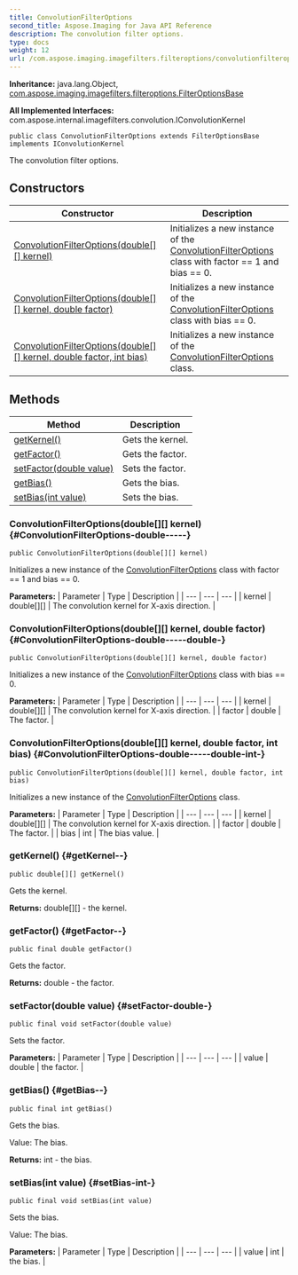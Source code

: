 ```yaml
---
title: ConvolutionFilterOptions
second_title: Aspose.Imaging for Java API Reference
description: The convolution filter options.
type: docs
weight: 12
url: /com.aspose.imaging.imagefilters.filteroptions/convolutionfilteroptions/
---
```

**Inheritance:**
java.lang.Object, [com.aspose.imaging.imagefilters.filteroptions.FilterOptionsBase](../../com.aspose.imaging.imagefilters.filteroptions/filteroptionsbase)

**All Implemented Interfaces:**
com.aspose.internal.imagefilters.convolution.IConvolutionKernel
```
public class ConvolutionFilterOptions extends FilterOptionsBase implements IConvolutionKernel
```

The convolution filter options.
## Constructors

| Constructor | Description |
| --- | --- |
| [ConvolutionFilterOptions(double[][] kernel)](#ConvolutionFilterOptions-double-----) | Initializes a new instance of the [ConvolutionFilterOptions](../../com.aspose.imaging.imagefilters.filteroptions/convolutionfilteroptions) class with factor == 1 and bias == 0. |
| [ConvolutionFilterOptions(double[][] kernel, double factor)](#ConvolutionFilterOptions-double-----double-) | Initializes a new instance of the [ConvolutionFilterOptions](../../com.aspose.imaging.imagefilters.filteroptions/convolutionfilteroptions) class with bias == 0. |
| [ConvolutionFilterOptions(double[][] kernel, double factor, int bias)](#ConvolutionFilterOptions-double-----double-int-) | Initializes a new instance of the [ConvolutionFilterOptions](../../com.aspose.imaging.imagefilters.filteroptions/convolutionfilteroptions) class. |
## Methods

| Method | Description |
| --- | --- |
| [getKernel()](#getKernel--) | Gets the kernel. |
| [getFactor()](#getFactor--) | Gets the factor. |
| [setFactor(double value)](#setFactor-double-) | Sets the factor. |
| [getBias()](#getBias--) | Gets the bias. |
| [setBias(int value)](#setBias-int-) | Sets the bias. |
### ConvolutionFilterOptions(double[][] kernel) {#ConvolutionFilterOptions-double-----}
```
public ConvolutionFilterOptions(double[][] kernel)
```


Initializes a new instance of the [ConvolutionFilterOptions](../../com.aspose.imaging.imagefilters.filteroptions/convolutionfilteroptions) class with factor == 1 and bias == 0.

**Parameters:**
| Parameter | Type | Description |
| --- | --- | --- |
| kernel | double[][] | The convolution kernel for X-axis direction. |

### ConvolutionFilterOptions(double[][] kernel, double factor) {#ConvolutionFilterOptions-double-----double-}
```
public ConvolutionFilterOptions(double[][] kernel, double factor)
```


Initializes a new instance of the [ConvolutionFilterOptions](../../com.aspose.imaging.imagefilters.filteroptions/convolutionfilteroptions) class with bias == 0.

**Parameters:**
| Parameter | Type | Description |
| --- | --- | --- |
| kernel | double[][] | The convolution kernel for X-axis direction. |
| factor | double | The factor. |

### ConvolutionFilterOptions(double[][] kernel, double factor, int bias) {#ConvolutionFilterOptions-double-----double-int-}
```
public ConvolutionFilterOptions(double[][] kernel, double factor, int bias)
```


Initializes a new instance of the [ConvolutionFilterOptions](../../com.aspose.imaging.imagefilters.filteroptions/convolutionfilteroptions) class.

**Parameters:**
| Parameter | Type | Description |
| --- | --- | --- |
| kernel | double[][] | The convolution kernel for X-axis direction. |
| factor | double | The factor. |
| bias | int | The bias value. |

### getKernel() {#getKernel--}
```
public double[][] getKernel()
```


Gets the kernel.

**Returns:**
double[][] - the kernel.
### getFactor() {#getFactor--}
```
public final double getFactor()
```


Gets the factor.

**Returns:**
double - the factor.
### setFactor(double value) {#setFactor-double-}
```
public final void setFactor(double value)
```


Sets the factor.

**Parameters:**
| Parameter | Type | Description |
| --- | --- | --- |
| value | double | the factor. |

### getBias() {#getBias--}
```
public final int getBias()
```


Gets the bias.

Value: The bias.

**Returns:**
int - the bias.
### setBias(int value) {#setBias-int-}
```
public final void setBias(int value)
```


Sets the bias.

Value: The bias.

**Parameters:**
| Parameter | Type | Description |
| --- | --- | --- |
| value | int | the bias. |

